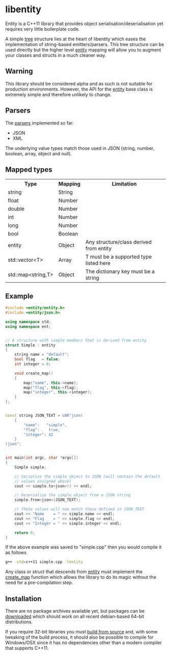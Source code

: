 libentity
=========

Entity is a C++11 library that provides object serialisation/deserialisation 
yet requires very little boilerplate code.

A simple [tree](https://github.com/emergent-design/libentity/wiki/Tree) 
structure lies at the heart of libentity which eases the implementation 
of string-based emitters/parsers. This tree structure can be used directly but 
the higher level [entity](https://github.com/emergent-design/libentity/wiki/Entity) 
mapping will allow you to augment your classes and structs in a much cleaner way.


Warning
-------

This library should be considered alpha and as such is not suitable for production 
environments. However, the API for the 
[entity](https://github.com/emergent-design/libentity/wiki/Entity) base class is 
extremely simple and therefore unlikely to change.


Parsers
-------

The [parsers](https://github.com/emergent-design/libentity/wiki/Parsers) implemented 
so far:

* JSON
* XML

The underlying value types match those used in JSON (string, number, boolean, 
array, object and null).


Mapped types
------------

<table>
	<tr><th>Type</th><th>Mapping</th><th>Limitation</tr>
	<tr><td>string</td><td>String</td><td></td></tr>
	<tr><td>float</td><td>Number</td><td></td></tr>
	<tr><td>double</td><td>Number</td><td></td></tr>
	<tr><td>int</td><td>Number</td><td></td></tr>
	<tr><td>long</td><td>Number</td><td></td></tr>
	<tr><td>bool</td><td>Boolean</td><td></td></tr>
	<tr><td>entity</td><td>Object</td><td>Any structure/class derived from entity</td></tr>
	<tr><td>std::vector&lt;T&gt;</td><td>Array</td><td>T must be a supported type listed here</td></tr>
	<tr><td>std::map&lt;string,T&gt;</td><td>Object</td><td>The dictionary key must be a string</td></tr>
</table>


Example
-------

```cpp
#include <entity/entity.h>
#include <entity/json.h>

using namespace std;
using namespace ent;


// A structure with simple members that is derived from entity
struct Simple : entity
{
	string name	= "default";
	bool flag	= false;
	int integer = 0;

	void create_map()
	{
		map("name", this->name);
		map("flag", this->flag);
		map("integer", this->integer);
	}
};


const string JSON_TEXT = u8R"json(
	{
		"name":   "simple",
		"flag":    true,
		"integer": 42
	}
)json";


int main(int argc, char *argv[])
{
	Simple simple;

	// Serialise the simple object to JSON (will contain the default
	// values assigned above)
	cout << simple.to<json>() << endl;

	// Deserialise the simple object from a JSON string
	simple.from<json>(JSON_TEXT);

	// These values will now match those defined in JSON_TEXT
	cout << "Name    = " << simple.name << endl;
	cout << "Flag    = " << simple.flag << endl;
	cout << "Integer = " << simple.integer << endl;

	return 0;
}
```

If the above example was saved to "simple.cpp" then you would compile it as follows

```bash
g++ -std=c++11 simple.cpp -lentity
```

Any class or struct that descends from 
[entity](https://github.com/emergent-design/libentity/wiki/Entity) 
must implement the 
[create_map](https://github.com/emergent-design/libentity/wiki/Entity#create-map) 
function which allows the library to do its magic without the need for a 
pre-compilation step.


Installation
------------

There are no package archives available yet, but packages can be 
[downloaded](http://downloads.emergent-design.co.uk/libentity) which should work
on all recent debian-based 64-bit distributions.

If you require 32-bit libraries you must 
[build from source](https://github.com/emergent-design/libentity/wiki/Building-from-source) 
and, with some tweaking of the build process, it should also be possible to 
compile for Windows/OSX since it has no dependencies other than a modern compiler 
that supports C++11.
